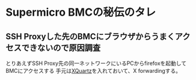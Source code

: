 # Supermicro BMCの秘伝のタレ

## SSH Proxyした先のBMCにブラウザからうまくアクセスできないので原因調査
とりあえずSSH Proxy先の同一ネットワークにいるPCからfirefoxを起動してBMCにアクセスする
手元は[XQuartz](https://www.xquartz.org/)を入れておいて、X forwardingする。
